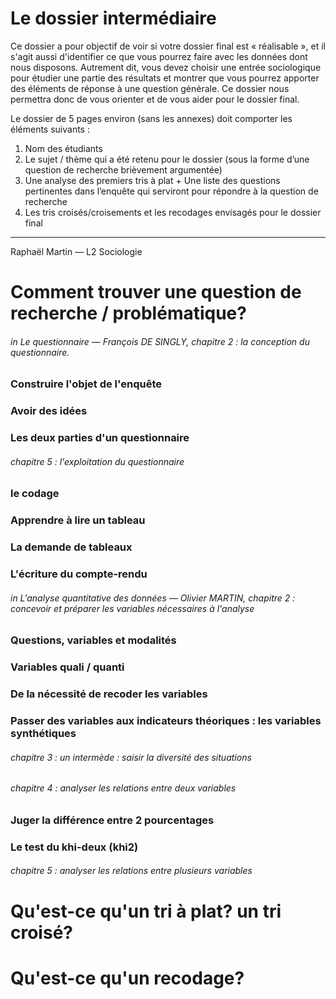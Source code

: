 # Le dossier intermédiaire

Ce dossier a pour objectif de voir si votre dossier final est « réalisable », et il s'agit aussi d'identifier ce que vous pourrez faire avec les données dont nous disposons. Autrement dit, vous devez choisir une entrée sociologique pour étudier une partie des résultats et montrer que vous pourrez apporter des éléments de réponse à une question générale. Ce dossier nous permettra donc de vous orienter et de vous aider pour le dossier final.

Le dossier de 5 pages environ \(sans les annexes\) doit comporter les éléments suivants :

1. Nom des étudiants  
2. Le sujet / thème qui a été retenu pour le dossier \(sous la forme d’une question de recherche brièvement argumentée\)  
3. Une analyse des premiers tris à plat + Une liste des questions pertinentes dans l’enquête qui serviront pour répondre à la question de recherche  
4. Les tris croisés/croisements et les recodages envisagés pour le dossier final

---

Raphaël Martin — L2 Sociologie

# Comment trouver une question de recherche / problématique?

###### _in_ Le questionnaire — François DE SINGLY, chapitre 2 : la conception du questionnaire.

### Construire l'objet de l'enquête

### Avoir des idées

### Les deux parties d'un questionnaire

###### chapitre 5 : l'exploitation du questionnaire

### le codage

### Apprendre à lire un tableau

### La demande de tableaux

### L'écriture du compte-rendu

###### in L'analyse quantitative des données — Olivier MARTIN, chapitre 2 : concevoir et préparer les variables nécessaires à l'analyse

### Questions, variables et modalités

### Variables quali / quanti

### De la nécessité de recoder les variables

### Passer des variables aux indicateurs théoriques : les variables synthétiques

###### chapitre 3 : un intermède : saisir la diversité des situations

###### chapitre 4 : analyser les relations entre deux variables

### Juger la différence entre 2 pourcentages

### Le test du khi-deux \(khi2\)

###### chapitre 5 : analyser les relations entre plusieurs variables

# Qu'est-ce qu'un tri à plat? un tri croisé?

# Qu'est-ce qu'un recodage?



